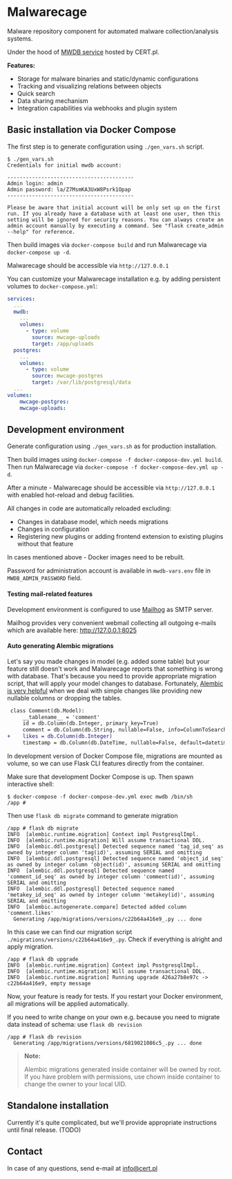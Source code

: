 # Malwarecage

Malware repository component for automated malware collection/analysis systems. 

Under the hood of [MWDB service](https://mwdb.cert.pl) hosted by CERT.pl.

**Features:**

- Storage for malware binaries and static/dynamic configurations
- Tracking and visualizing relations between objects
- Quick search
- Data sharing mechanism
- Integration capabilities via webhooks and plugin system

## Basic installation via Docker Compose

The first step is to generate configuration using `./gen_vars.sh` script.

```
$ ./gen_vars.sh 
Credentials for initial mwdb account:

-----------------------------------------
Admin login: admin
Admin password: la/Z7MsmKA3UxW8Psrk1Opap
-----------------------------------------

Please be aware that initial account will be only set up on the first run. If you already have a database with at least one user, then this setting will be ignored for security reasons. You can always create an admin account manually by executing a command. See "flask create_admin --help" for reference.
```

Then build images via `docker-compose build` and run Malwarecage via `docker-compose up -d`.

Malwarecage should be accessible via `http://127.0.0.1`

You can customize your Malwarecage installation e.g. by adding persistent volumes to `docker-compose.yml`:

```yaml
services:
  ...
  mwdb:
    ...
    volumes:
      - type: volume
        source: mwcage-uploads
        target: /app/uploads
  postgres:
    ...
    volumes:
      - type: volume
        source: mwcage-postgres
        target: /var/lib/postgresql/data
  ...
volumes:
    mwcage-postgres:
    mwcage-uploads:
```

## Development environment

Generate configuration using `./gen_vars.sh` as for production installation.

Then build images using `docker-compose -f docker-compose-dev.yml build`. Then run Malwarecage via 
`docker-compose -f docker-compose-dev.yml up -d`.  

After a minute - Malwarecage should be accessible via `http://127.0.0.1` with enabled hot-reload and debug facilities.

All changes in code are automatically reloaded excluding:
- Changes in database model, which needs migrations
- Changes in configuration
- Registering new plugins or adding frontend extension to existing plugins without that feature

In cases mentioned above - Docker images need to be rebuilt.

Password for administration account is available in `mwdb-vars.env` file in `MWDB_ADMIN_PASSWORD` field.

#### Testing mail-related features

Development environment is configured to use [Mailhog](https://github.com/mailhog/MailHog) as SMTP server.

Mailhog provides very convenient webmail collecting all outgoing e-mails which are available here: http://127.0.0.1:8025

#### Auto generating Alembic migrations

Let's say you made changes in model (e.g. added some table) but your feature still doesn't work and Malwarecage reports that something is wrong with database. That's because you need to provide appropriate migration script, that will apply your model changes to database. Fortunately, [Alembic is very helpful](https://alembic.sqlalchemy.org/en/latest/autogenerate.html) when we deal with simple changes like providing new nullable columns or dropping the tables.

```diff
 class Comment(db.Model):
     __tablename__ = 'comment'
     id = db.Column(db.Integer, primary_key=True)
     comment = db.Column(db.String, nullable=False, info=ColumnToSearchInDict)
+    likes = db.Column(db.Integer)
     timestamp = db.Column(db.DateTime, nullable=False, default=datetime.datetime.utcnow)
```

In development version of Docker Compose file, migrations are mounted as volume, so we can use Flask CLI features directly from the container.

Make sure that development Docker Compose is up. Then spawn interactive shell:

```
$ docker-compose -f docker-compose-dev.yml exec mwdb /bin/sh
/app #
```

Then use `flask db migrate` command to generate migration

```
/app # flask db migrate
INFO  [alembic.runtime.migration] Context impl PostgresqlImpl.
INFO  [alembic.runtime.migration] Will assume transactional DDL.
INFO  [alembic.ddl.postgresql] Detected sequence named 'tag_id_seq' as owned by integer column 'tag(id)', assuming SERIAL and omitting
INFO  [alembic.ddl.postgresql] Detected sequence named 'object_id_seq' as owned by integer column 'object(id)', assuming SERIAL and omitting
INFO  [alembic.ddl.postgresql] Detected sequence named 'comment_id_seq' as owned by integer column 'comment(id)', assuming SERIAL and omitting
INFO  [alembic.ddl.postgresql] Detected sequence named 'metakey_id_seq' as owned by integer column 'metakey(id)', assuming SERIAL and omitting
INFO  [alembic.autogenerate.compare] Detected added column 'comment.likes'
  Generating /app/migrations/versions/c22b64a416e9_.py ... done
```

In this case we can find our migration script `./migrations/versions/c22b64a416e9_.py`. Check if everything is alright and apply migration.

```
/app # flask db upgrade
INFO  [alembic.runtime.migration] Context impl PostgresqlImpl.
INFO  [alembic.runtime.migration] Will assume transactional DDL.
INFO  [alembic.runtime.migration] Running upgrade 426a27b8e97c -> c22b64a416e9, empty message
```

Now, your feature is ready for tests. If you restart your Docker environment, all migrations will be applied automatically.

If you need to write change on your own e.g. because you need to migrate data instead of schema: use `flask db revision`

```
/app # flask db revision
  Generating /app/migrations/versions/6819021086c5_.py ... done
```

> **Note:**
>
> Alembic migrations generated inside container will be owned by root.
> If you have problem with permissions, use chown inside container to change the owner to your local UID.

## Standalone installation

Currently it's quite complicated, but we'll provide appropriate instructions until final release. (TODO)

## Contact

In case of any questions, send e-mail at info@cert.pl